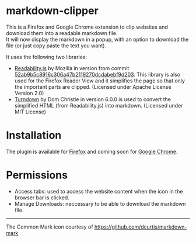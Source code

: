 # markdown-clipper

This is a Firefox and Google Chrome extension to clip websites and download them into a readable markdown file.  
It will now display the markdown in a popup, with an option to download the file (or just copy paste the text you want).

It uses the following two libraries:
- [Readability.js](https://github.com/mozilla/readability) by Mozilla in version from commit [52ab9b5c8916c306a47b2119270dcdabebf9d203](https://github.com/mozilla/readability/commit/52ab9b5c8916c306a47b2119270dcdabebf9d203#diff-06d8d22df421dacde90a2268083424ab). This library is also used for the Firefox Reader View and it simplifies the page so that only the important parts are clipped. (Licensed under Apache License Version 2.0)
- [Turndown](https://github.com/domchristie/turndown) by Dom Christie in version 6.0.0 is used to convert the simplified HTML (from Readability.js) into markdown. (Licensed under MIT License)

# Installation
The plugin is available for [Firefox](https://addons.mozilla.org/en-GB/firefox/addon/markdownload/) and coming soon for [Google Chrome]().  

# Permissions
- Access tabs: used to access the website content when the icon in the browser bar is clicked.
- Manage Downloads: neccessary to be able to download the markdown file.

--- 
The Common Mark icon courtesy of https://github.com/dcurtis/markdown-mark
